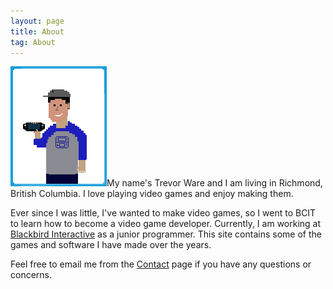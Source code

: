 ```yaml
---
layout: page
title: About
tag: About
---
```


<img id="aboutimg" src="/assets/icons/about.png" width="154" height="192" />My name's Trevor Ware and I am living in Richmond, British Columbia. I love playing video games and enjoy making them.

Ever since I was little, I've wanted to make video games, so I went to BCIT to learn how to become a video game developer. Currently, I am working at <a href="http://blackbirdinteractive.com/">Blackbird Interactive</a> as a junior programmer. This site contains some of the games and software I have made over the years.

Feel free to email me from the <a href="/contact">Contact</a> page if you have any questions or concerns.
<br>
<br>